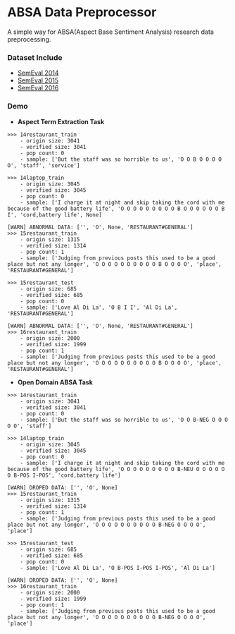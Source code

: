 # ABSA Data Preprocessor

A simple way for ABSA(Aspect Base Sentiment Analysis) research data preprocessing.

### Dataset Include

* [SemEval 2014](http://alt.qcri.org/semeval2014/task4/)
* [SemEval 2015](http://alt.qcri.org/semeval2015/task12/)
* [SemEval 2016](http://alt.qcri.org/semeval2016/task5/)

### Demo

* **Aspect Term Extraction Task**

```text
>>> 14restaurant_train
	- origin size: 3041
	- verified size: 3041
	- pop count: 0
	- sample: ['But the staff was so horrible to us', 'O O B O O O O O', 'staff', 'service']

>>> 14laptop_train
	- origin size: 3045
	- verified size: 3045
	- pop count: 0
	- sample: ['I charge it at night and skip taking the cord with me because of the good battery life', 'O O O O O O O O O B O O O O O O B I', 'cord,battery life', None]

[WARN] ABNORMAL DATA: ['', 'O', None, 'RESTAURANT#GENERAL']
>>> 15restaurant_train
	- origin size: 1315
	- verified size: 1314
	- pop count: 1
	- sample: ['Judging from previous posts this used to be a good place but not any longer', 'O O O O O O O O O O B O O O O', 'place', 'RESTAURANT#GENERAL']

>>> 15restaurant_test
	- origin size: 685
	- verified size: 685
	- pop count: 0
	- sample: ['Love Al Di La', 'O B I I', 'Al Di La', 'RESTAURANT#GENERAL']

[WARN] ABNORMAL DATA: ['', 'O', None, 'RESTAURANT#GENERAL']
>>> 16restaurant_train
	- origin size: 2000
	- verified size: 1999
	- pop count: 1
	- sample: ['Judging from previous posts this used to be a good place but not any longer', 'O O O O O O O O O O B O O O O', 'place', 'RESTAURANT#GENERAL']
```

* **Open Domain ABSA Task**

```text
>>> 14restaurant_train
	- origin size: 3041
	- verified size: 3041
	- pop count: 0
	- sample: ['But the staff was so horrible to us', 'O O B-NEG O O O O O', 'staff']

>>> 14laptop_train
	- origin size: 3045
	- verified size: 3045
	- pop count: 0
	- sample: ['I charge it at night and skip taking the cord with me because of the good battery life', 'O O O O O O O O O B-NEU O O O O O O B-POS I-POS', 'cord,battery life']

[WARN] DROPED DATA: ['', 'O', None]
>>> 15restaurant_train
	- origin size: 1315
	- verified size: 1314
	- pop count: 1
	- sample: ['Judging from previous posts this used to be a good place but not any longer', 'O O O O O O O O O O B-NEG O O O O', 'place']

>>> 15restaurant_test
	- origin size: 685
	- verified size: 685
	- pop count: 0
	- sample: ['Love Al Di La', 'O B-POS I-POS I-POS', 'Al Di La']

[WARN] DROPED DATA: ['', 'O', None]
>>> 16restaurant_train
	- origin size: 2000
	- verified size: 1999
	- pop count: 1
	- sample: ['Judging from previous posts this used to be a good place but not any longer', 'O O O O O O O O O O B-NEG O O O O', 'place'] 
```